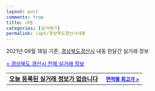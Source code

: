 ```yaml
---
layout: post
comments: true
title: 내동
categories: [실거래가]
permalink: /apt/경상북도경산시내동
---
```


2021년 09월 18일 기준, <a href="/apt/경상북도경산시">경상북도경산시</a> 내동 한달간 실거래 정보

<a style="color: blue;" href="/apt/경상북도경산시">< 경상북도 경산시 전체 실거래 정보</a>
<!---- start ---->
<table>
  <tr>
    <td colspan="4" style="font-weight: bold;"><a href="/apt/경상북도경산시내동{name_without_space}">오늘 등록된 실거래 정보가 없습니다</a> &nbsp;&nbsp;&nbsp; <a style="color: blue; font-size: smaller;" href="/apt/경상북도경산시내동{name_without_space}">면적별 최고가 ></a></td>
  </tr>
    
</table>
<!---- end ---->
    